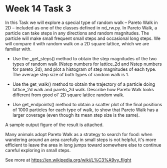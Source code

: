 # Week 14 Task 3

In this Task we will explore a special type of random walk – Pareto Walk in 2D – included as one of the classes defined in nd_rw.py. In Pareto Walk, a particle can take steps in any directions and random magnitudes. The particle will make small frequent small steps and occasional long steps. We will compare it with random walk on a 2D square lattice, which we are familiar with.

- Use the _get_steps() method to obtain the step magnitudes of the two types of random walk (Nstep numbers for lattice_2d and Nstep numbers for pareto_2d), and plot a histogram of step magnitudes of each type. The average step size of both types of random walk is 1. 

- Use the get_walk() method to obtain the trajectory of a particle doing lattice_2d walk and pareto_2d walk. Describe how Pareto Walk looks different from good ol' 2D square lattice random walk.

- Use get_endpoints() method to obtain a scatter plot of the final positions of 1000  particles for each type of walk, to show that Pareto Walk has a larger coverage (even though its mean step size is the same).

A sample output figure of the result is attached.

Many animals adopt Pareto Walk as a strategy to search for food: when wandering around an area carefully in small steps is not helpful, it's more efficient to leave the area in long jumps toward somewhere else to continue careful exploring in small steps.

See more at https://en.wikipedia.org/wiki/L%C3%A9vy_flight
